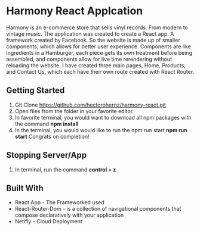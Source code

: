 # Harmony React Applcation
Harmony is an e-commerce store that sells vinyl records. From modern to vintage music. The application was created to create a React app. A framework created by Facebook. So the website is made up of smaller components, which allows for better user experience. Components are like ingredients in a Hamburger, each piece gets its own treatment before being assembled, and components allow for live time rerendering without reloading the website. I have created three main pages, Home, Products, and Contact Us, which each have their own route created with React Router.


## Getting Started 
1. Git Clone https://github.com/hectorohernz/harmony-react.git
1. Open files from the folder in your favorite editor.
1. In favorite terminal, you would want to download all npm packages with the command  **npm install** 
1. In the terminal, you would would like to run the npm run start **npm run start**
Congrats on completion!



## Stopping Server/App
1. In terminal, run the command **control + z** 


## Built With 
* React App - The Frameworked used
* React-Router-Dom -  is a collection of navigational components that compose declaratively with your application
* Netifly - Cloud Deployment
